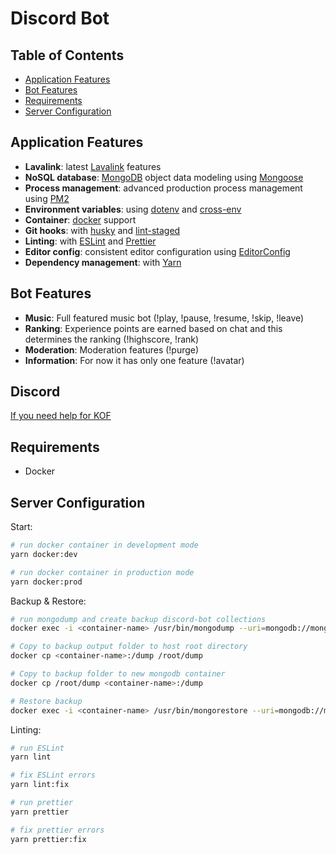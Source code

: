 # Discord Bot

## Table of Contents

- [Application Features](#application-features)
- [Bot Features](#bot-features)
- [Requirements](#requirements)
- [Server Configuration](#server-configuration)

## Application Features

- **Lavalink**: latest [Lavalink](https://github.com/Frederikam/Lavalink) features
- **NoSQL database**: [MongoDB](https://www.mongodb.com) object data modeling using [Mongoose](https://mongoosejs.com)
- **Process management**: advanced production process management using [PM2](https://pm2.keymetrics.io)
- **Environment variables**: using [dotenv](https://github.com/motdotla/dotenv) and [cross-env](https://github.com/kentcdodds/cross-env#readme)
- **Container**: [docker](https://docs.docker.com/get-started/overview/) support
- **Git hooks**: with [husky](https://github.com/typicode/husky) and [lint-staged](https://github.com/okonet/lint-staged)
- **Linting**: with [ESLint](https://eslint.org) and [Prettier](https://prettier.io)
- **Editor config**: consistent editor configuration using [EditorConfig](https://editorconfig.org)
- **Dependency management**: with [Yarn](https://yarnpkg.com)

## Bot Features

- **Music**: Full featured music bot (!play, !pause, !resume, !skip, !leave)
- **Ranking**: Experience points are earned based on chat and this determines the ranking (!highscore, !rank)
- **Moderation**: Moderation features (!purge)
- **Information**: For now it has only one feature (!avatar)

## Discord

[If you need help for KOF](https://discord.gg/5pBp2s2NUr)

## Requirements

- Docker

## Server Configuration

Start:

```bash
# run docker container in development mode
yarn docker:dev

# run docker container in production mode
yarn docker:prod
```

Backup & Restore:

```bash
# run mongodump and create backup discord-bot collections
docker exec -i <container-name> /usr/bin/mongodump --uri=mongodb://mongodb:27017/discord-bot --out /dump

# Copy to backup output folder to host root directory
docker cp <container-name>:/dump /root/dump

# Copy to backup folder to new mongodb container
docker cp /root/dump <container-name>:/dump

# Restore backup
docker exec -i <container-name> /usr/bin/mongorestore --uri=mongodb://mongodb:27017/discord-bot /dump/discord-bot
```

Linting:

```bash
# run ESLint
yarn lint

# fix ESLint errors
yarn lint:fix

# run prettier
yarn prettier

# fix prettier errors
yarn prettier:fix
```

